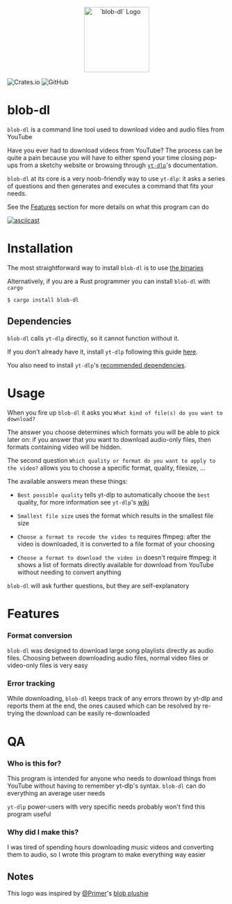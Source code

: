 <p align="center">
    <a>
    <img alt="`blob-dl` Logo" src="../assets/blob-dl-logo-v1.png" height="150">
  </a>
</p>

![Crates.io](https://img.shields.io/crates/d/blob-dl?color=%2325BE5D)
![GitHub](https://img.shields.io/badge/license-MIT-blue)

# blob-dl
`blob-dl` is a command line tool used to download video and audio files from YouTube

Have you ever had to download videos from YouTube? 
The process can be quite a pain because you will have to either spend your time closing pop-ups from a sketchy website or browsing through [`yt-dlp`](https://github.com/yt-dlp/yt-dlp)'s documentation.


`blob-dl` at its core is a very noob-friendly way to use `yt-dlp`: it asks a series of questions and then generates and executes a command that fits your needs.

See the [Features](https://github.com/MicheleCioccarelli/blob-dl#features) section for more details on what this program can do

[![asciicast](https://asciinema.org/a/jZUokSc5oDms6vICdNTic1vxh.svg)](https://asciinema.org/a/jZUokSc5oDms6vICdNTic1vxh)


# Installation
The most straightforward way to install `blob-dl` is to use [the binaries](https://github.com/MicheleCioccarelli/blob-dl/releases/tag/v1.0.0)

Alternatively, if you are a Rust programmer you can install `blob-dl` with `cargo`

```
$ cargo install blob-dl
```
## Dependencies
`blob-dl` calls `yt-dlp` directly, so it cannot function without it.

If you don't already have it, install `yt-dlp` following this guide [here](https://github.com/yt-dlp/yt-dlp#installation).

You also need to install `yt-dlp`'s [recommended dependencies](https://github.com/yt-dlp/yt-dlp#dependencies).

# Usage
When you fire up `blob-dl` it asks you `What kind of file(s) do you want to download?` 

The answer you choose determines which formats you will be able to pick later on: if you answer that you want to download audio-only files, then formats containing video will be hidden.

The second question `Which quality or format do you want to apply to the video?` allows you to choose a specific format, quality, filesize, ...  

The available answers mean these things:

- `Best possible quality` tells yt-dlp to automatically choose the `best` quality, for more information see `yt-dlp`'s [wiki](https://github.com/yt-dlp/yt-dlp#format-selection)

- `Smallest file size` uses the format which results in the smallest file size

- `Choose a format to recode the video to` requires ffmpeg: after the video is downloaded, it is converted to a file format of your choosing

- `Choose a format to download the video in` doesn't require ffmpeg: it shows a list of formats directly available for download from YouTube without needing to convert anything


`blob-dl` will ask further questions, but they are self-explanatory

# Features

### Format conversion
`blob-dl` was designed to download large song playlists directly as audio files. Choosing between downloading audio files, normal video files or video-only files is very easy

### Error tracking

While downloading, `blob-dl` keeps track of any errors thrown by yt-dlp and reports them at the end, the ones caused which can be resolved by re-trying the download can be easily re-downloaded


# QA
### Who is this for?
This program is intended for anyone who needs to download things from YouTube without having to remember yt-dlp's syntax. `blob-dl` can do everything an average user needs

`yt-dlp` power-users with very specific needs probably won't find this program useful

### Why did I make this?
I was tired of spending hours downloading music videos and converting them to audio, so I wrote this program to make everything way easier



## Notes
This logo was inspired by [@Primer](https://www.youtube.com/c/PrimerLearning)'s [blob plushie](https://store.dftba.com/collections/primer/products/primer-blob-plushie)
